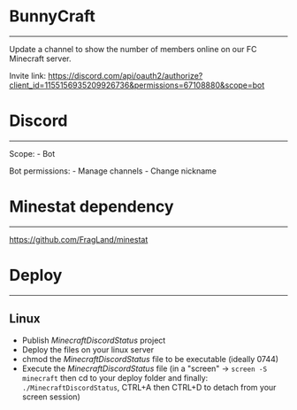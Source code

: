# BunnyCraft
------------
Update a channel to show the number of members online on our FC Minecraft server.

Invite link: https://discord.com/api/oauth2/authorize?client_id=1155156935209926736&permissions=67108880&scope=bot

# Discord
---------

Scope:
	- Bot

Bot permissions:
	- Manage channels
	- Change nickname

# Minestat dependency
---------------------
https://github.com/FragLand/minestat

# Deploy
--------

## Linux

- Publish *MinecraftDiscordStatus* project
- Deploy the files on your linux server
- chmod the *MinecraftDiscordStatus* file to be executable (ideally 0744)
- Execute the *MinecraftDiscordStatus* file (in a "screen" -> `screen -S minecraft` then cd to your deploy folder and finally: `./MinecraftDiscordStatus`, CTRL+A then CTRL+D to detach from your screen session)